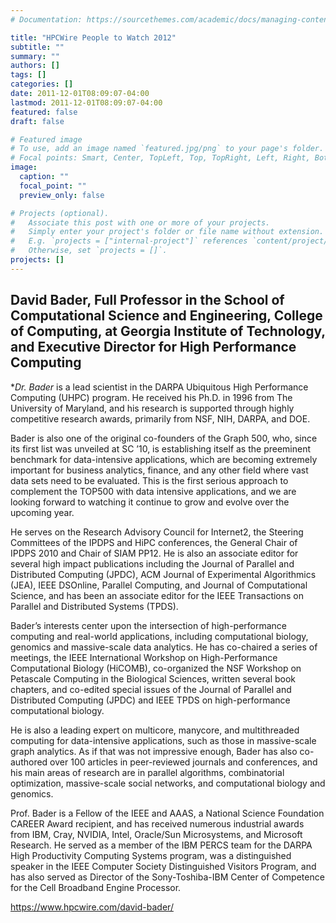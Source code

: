 ```yaml
---
# Documentation: https://sourcethemes.com/academic/docs/managing-content/

title: "HPCWire People to Watch 2012"
subtitle: ""
summary: ""
authors: []
tags: []
categories: []
date: 2011-12-01T08:09:07-04:00
lastmod: 2011-12-01T08:09:07-04:00
featured: false
draft: false

# Featured image
# To use, add an image named `featured.jpg/png` to your page's folder.
# Focal points: Smart, Center, TopLeft, Top, TopRight, Left, Right, BottomLeft, Bottom, BottomRight.
image:
  caption: ""
  focal_point: ""
  preview_only: false

# Projects (optional).
#   Associate this post with one or more of your projects.
#   Simply enter your project's folder or file name without extension.
#   E.g. `projects = ["internal-project"]` references `content/project/deep-learning/index.md`.
#   Otherwise, set `projects = []`.
projects: []
---
```


## David Bader, Full Professor in the School of Computational Science and Engineering, College of Computing, at Georgia Institute of Technology, and Executive Director for High Performance Computing ##

**Dr. Bader* is a lead scientist in the DARPA Ubiquitous High Performance Computing (UHPC) program. He received his Ph.D. in 1996 from The University of Maryland, and his research is supported through highly competitive research awards, primarily from NSF, NIH, DARPA, and DOE.

Bader is also one of the original co-founders of the Graph 500, who, since its first list was unveiled at SC ’10, is establishing itself as the preeminent benchmark for data-intensive applications, which are becoming extremely important for business analytics, finance, and any other field where vast data sets need to be evaluated. This is the first serious approach to complement the TOP500 with data intensive applications, and we are looking forward to watching it continue to grow and evolve over the upcoming year.

He serves on the Research Advisory Council for Internet2, the Steering Committees of the IPDPS and HiPC conferences, the General Chair of IPDPS 2010 and Chair of SIAM PP12. He is also an associate editor for several high impact publications including the Journal of Parallel and Distributed Computing (JPDC), ACM Journal of Experimental Algorithmics (JEA), IEEE DSOnline, Parallel Computing, and Journal of Computational Science, and has been an associate editor for the IEEE Transactions on Parallel and Distributed Systems (TPDS).

Bader’s interests center upon the intersection of high-performance computing and real-world applications, including computational biology, genomics and massive-scale data analytics. He has co-chaired a series of meetings, the IEEE International Workshop on High-Performance Computational Biology (HiCOMB), co-organized the NSF Workshop on Petascale Computing in the Biological Sciences, written several book chapters, and co-edited special issues of the Journal of Parallel and Distributed Computing (JPDC) and IEEE TPDS on high-performance computational biology.

He is also a leading expert on multicore, manycore, and multithreaded computing for data-intensive applications, such as those in massive-scale graph analytics. As if that was not impressive enough, Bader has also co-authored over 100 articles in peer-reviewed journals and conferences, and his main areas of research are in parallel algorithms, combinatorial optimization, massive-scale social networks, and computational biology and genomics.

Prof. Bader is a Fellow of the IEEE and AAAS, a National Science Foundation CAREER Award recipient, and has received numerous industrial awards from IBM, Cray, NVIDIA, Intel, Oracle/Sun Microsystems, and Microsoft Research. He served as a member of the IBM PERCS team for the DARPA High Productivity Computing Systems program, was a distinguished speaker in the IEEE Computer Society Distinguished Visitors Program, and has also served as Director of the Sony-Toshiba-IBM Center of Competence for the Cell Broadband Engine Processor.

https://www.hpcwire.com/david-bader/